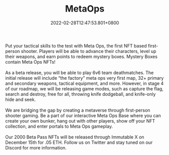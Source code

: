 ﻿---
title: "MetaOps"
description: "Ready Your Weapons For The 1st NFT Based Shooter"
lead: "Ready Your Weapons For The 1st NFT Based Shooter"
date: 2022-02-28T12:47:53.801+0800
lastmod: 2022-02-28T12:47:53.801+0800
draft: false
featuredImage: ["100_meta-ops.png"]
score: "605"
status: "Beta"
blockchain: ["Ethereum","Immutable-X"]
nft_support: "Yes"
free_to_play: "Yes"
play_to_earn: ["NFT","Crypto"]
website: "https://metaopsgaming.com/?utm_source=PlayToEarn.net&utm_medium=organic&utm_campaign=gamepage"
twitter: "https://twitter.com/MetaOpsGaming"
discord: "https://discord.gg/metaops"
telegram: 
github: 
youtube: "https://www.youtube.com/watch?v=BgVoqnlKwJ0&t=44s"
twitch: 
facebook: 
instagram: "https://www.instagram.com/metaopsgaming/"
reddit: 
medium: 
steam: 
gitbook: 
googleplay: 
appstore: 

  
    
categories: ["games"]
games: ["Action","Shooter","Tactical"]
toc: false
pinned: false
weight: 
---
Put your tactical skills to the test with Meta Ops, the first NFT based first-person shooter. Players will be able to advance their characters, level up their weapons, and earn points to redeem mystery boxes. Mystery Boxes contain Meta Ops NFTs! <br> <br> As a beta release, you will be able to play 6v6 team deathmatches. The initial release will include “the factory” meta ops very first map, 32+ primary and secondary weapons, tactical equipment, and more. However, in stage 4 of our roadmap, we will be releasing game modes, such as capture the flag, search and destroy, free for all, throwing knife dodgeball, and knife-only hide and seek.<br> <br> We are bridging the gap by creating a metaverse through first-person shooter gaming. Be a part of our interactive Meta Ops Base where you can create your own bunker, hang out with other players, show off your NFT collection, and enter portals to Meta Ops gameplay.<br> <br> Our 2000 Beta Pass NFTs will be released through Immutable X on December 15th for .05 ETH. Follow us on Twitter and stay tuned on our Discord for more information.